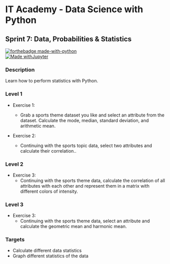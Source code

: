 # IT Academy - Data Science with Python
## Sprint 7: Data, Probabilities & Statistics

[![forthebadge made-with-python](http://ForTheBadge.com/images/badges/made-with-python.svg)](https://www.python.org/)  
[![Made withJupyter](https://img.shields.io/badge/Made%20with-Jupyter-orange?style=for-the-badge&logo=Jupyter)](https://jupyter.org/try)  

### Description
Learn how to perform statistics with Python.


### Level 1

- Exercise 1: 
  - Grab a sports theme dataset you like and select an attribute from the dataset. Calculate the mode, median, standard deviation, and arithmetic mean.

- Exercise 2: 
  - Continuing with the sports topic data, select two attributes and calculate their correlation..
  
### Level 2

- Exercise 3: 
  - Continuing with the sports theme data, calculate the correlation of all attributes with each other and represent them in a matrix with different colors of intensity.

### Level 3

- Exercise 3: 
  - Continuing with the sports theme data, select an attribute and calculate the geometric mean and harmonic mean.


### Targets

- Calculate different data statistics
- Graph different statistics of the data